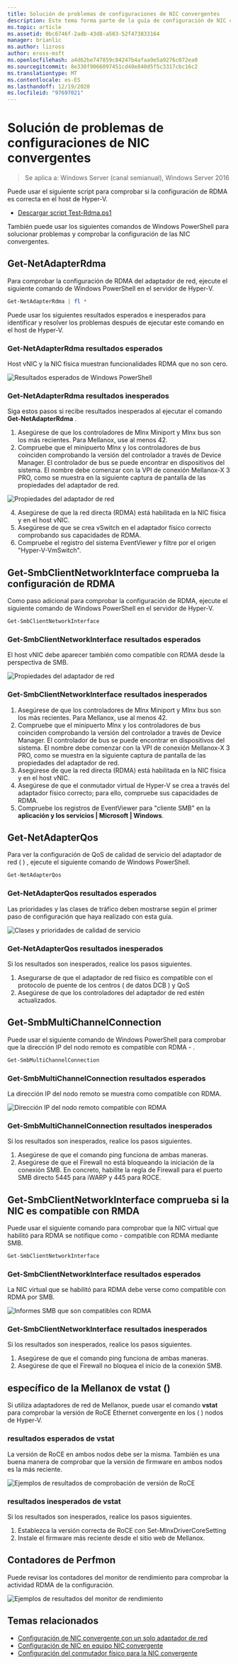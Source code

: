 ```yaml
---
title: Solución de problemas de configuraciones de NIC convergentes
description: Este tema forma parte de la guía de configuración de NIC convergente para Windows Server 2016.
ms.topic: article
ms.assetid: 0bc6746f-2adb-43d8-a503-52f473833164
manager: brianlic
ms.author: lizross
author: eross-msft
ms.openlocfilehash: a4d62be747859c84247b4afaa9e5a9276c072ea0
ms.sourcegitcommit: 8e330f9066097451cd40e840d5f5c3317cbc16c2
ms.translationtype: MT
ms.contentlocale: es-ES
ms.lasthandoff: 12/19/2020
ms.locfileid: "97697021"
---
```

# <a name="troubleshooting-converged-nic-configurations"></a>Solución de problemas de configuraciones de NIC convergentes

>Se aplica a: Windows Server (canal semianual), Windows Server 2016

Puede usar el siguiente script para comprobar si la configuración de RDMA es correcta en el host de Hyper-V.

- [Descargar script Test-Rdma.ps1](https://github.com/Microsoft/SDN/blob/master/Diagnostics/Test-Rdma.ps1)

También puede usar los siguientes comandos de Windows PowerShell para solucionar problemas y comprobar la configuración de las NIC convergentes.

## <a name="get-netadapterrdma"></a>Get-NetAdapterRdma

Para comprobar la configuración de RDMA del adaptador de red, ejecute el siguiente comando de Windows PowerShell en el servidor de Hyper-V.

```powershell
Get-NetAdapterRdma | fl *
```

Puede usar los siguientes resultados esperados e inesperados para identificar y resolver los problemas después de ejecutar este comando en el host de Hyper-V.

### <a name="get-netadapterrdma-expected-results"></a>Get-NetAdapterRdma resultados esperados

Host vNIC y la NIC física muestran funcionalidades RDMA que no son cero.

![Resultados esperados de Windows PowerShell](../../media/Converged-NIC/CNIC-Troubleshooting/cnic-tshoot-01.jpg)

### <a name="get-netadapterrdma-unexpected-results"></a>Get-NetAdapterRdma resultados inesperados

Siga estos pasos si recibe resultados inesperados al ejecutar el comando **Get-NetAdapterRdma** .

1. Asegúrese de que los controladores de Mlnx Miniport y Mlnx bus son los más recientes. Para Mellanox, use al menos 42.
2. Compruebe que el minipuerto Mlnx y los controladores de bus coinciden comprobando la versión del controlador a través de Device Manager. El controlador de bus se puede encontrar en dispositivos del sistema. El nombre debe comenzar con la VPI de conexión Mellanox-X 3 PRO, como se muestra en la siguiente captura de pantalla de las propiedades del adaptador de red.

![Propiedades del adaptador de red](../../media/Converged-NIC/CNIC-Troubleshooting/cnic-tshoot-02.jpg)

4. Asegúrese de que la red directa (RDMA) está habilitada en la NIC física y en el host vNIC.
5. Asegúrese de que se crea vSwitch en el adaptador físico correcto comprobando sus capacidades de RDMA.
6. Compruebe el registro del sistema EventViewer y filtre por el origen "Hyper-V-VmSwitch".

## <a name="get-smbclientnetworkinterface-verifies-rdma-configuration"></a>Get-SmbClientNetworkInterface comprueba la configuración de RDMA

Como paso adicional para comprobar la configuración de RDMA, ejecute el siguiente comando de Windows PowerShell en el servidor de Hyper-V.

```powershell
Get-SmbClientNetworkInterface
```

### <a name="get-smbclientnetworkinterface-expected-results"></a>Get-SmbClientNetworkInterface resultados esperados

El host vNIC debe aparecer también como compatible con RDMA desde la perspectiva de SMB.

![Propiedades del adaptador de red](../../media/Converged-NIC/CNIC-Troubleshooting/cnic-tshoot-03.jpg)

### <a name="get-smbclientnetworkinterface-unexpected-results"></a>Get-SmbClientNetworkInterface resultados inesperados

1. Asegúrese de que los controladores de Mlnx Miniport y Mlnx bus son los más recientes. Para Mellanox, use al menos 42.
2. Compruebe que el minipuerto Mlnx y los controladores de bus coinciden comprobando la versión del controlador a través de Device Manager. El controlador de bus se puede encontrar en dispositivos del sistema. El nombre debe comenzar con la VPI de conexión Mellanox-X 3 PRO, como se muestra en la siguiente captura de pantalla de las propiedades del adaptador de red.
3. Asegúrese de que la red directa (RDMA) está habilitada en la NIC física y en el host vNIC.
4. Asegúrese de que el conmutador virtual de Hyper-V se crea a través del adaptador físico correcto; para ello, compruebe sus capacidades de RDMA.
5. Compruebe los registros de EventViewer para "cliente SMB" en la **aplicación y los servicios | Microsoft | Windows**.

## <a name="get-netadapterqos"></a>Get-NetAdapterQos

Para ver la configuración de QoS de calidad de servicio del adaptador de red \( \) , ejecute el siguiente comando de Windows PowerShell.

```powershell
Get-NetAdapterQos
```

### <a name="get-netadapterqos-expected-results"></a>Get-NetAdapterQos resultados esperados

Las prioridades y las clases de tráfico deben mostrarse según el primer paso de configuración que haya realizado con esta guía.

![Clases y prioridades de calidad de servicio](../../media/Converged-NIC/CNIC-Troubleshooting/cnic-tshoot-04.jpg)

### <a name="get-netadapterqos-unexpected-results"></a>Get-NetAdapterQos resultados inesperados

Si los resultados son inesperados, realice los pasos siguientes.

1. Asegurarse de que el adaptador de red físico es compatible con el protocolo de puente de los centros \( de datos DCB \) y QoS
2. Asegúrese de que los controladores del adaptador de red estén actualizados.

## <a name="get-smbmultichannelconnection"></a>Get-SmbMultiChannelConnection

Puede usar el siguiente comando de Windows PowerShell para comprobar que la dirección IP del nodo remoto es compatible con RDMA \- .

```powershell
Get-SmbMultiChannelConnection
```

### <a name="get-smbmultichannelconnection-expected-results"></a>Get-SmbMultiChannelConnection resultados esperados

La dirección IP del nodo remoto se muestra como compatible con RDMA.

![Dirección IP del nodo remoto compatible con RDMA](../../media/Converged-NIC/CNIC-Troubleshooting/cnic-tshoot-05.jpg)

### <a name="get-smbmultichannelconnection-unexpected-results"></a>Get-SmbMultiChannelConnection resultados inesperados

Si los resultados son inesperados, realice los pasos siguientes.

1. Asegúrese de que el comando ping funciona de ambas maneras.
2. Asegúrese de que el Firewall no está bloqueando la iniciación de la conexión SMB. En concreto, habilite la regla de Firewall para el puerto SMB directo 5445 para iWARP y 445 para ROCE.

## <a name="get-smbclientnetworkinterface-verifies-nic-is-rmda-capable"></a>Get-SmbClientNetworkInterface comprueba si la NIC es compatible con RMDA

Puede usar el siguiente comando para comprobar que la NIC virtual que habilitó para RDMA se notifique como \- compatible con RDMA mediante SMB.

```powershell
Get-SmbClientNetworkInterface
```

### <a name="get-smbclientnetworkinterface-expected-results"></a>Get-SmbClientNetworkInterface resultados esperados

La NIC virtual que se habilitó para RDMA debe verse como compatible con RDMA por SMB.

![Informes SMB que son compatibles con RDMA](../../media/Converged-NIC/CNIC-Troubleshooting/cnic-tshoot-06.jpg)

### <a name="get-smbclientnetworkinterface-unexpected-results"></a>Get-SmbClientNetworkInterface resultados inesperados

Si los resultados son inesperados, realice los pasos siguientes.

1. Asegúrese de que el comando ping funciona de ambas maneras.
2. Asegúrese de que el Firewall no bloquea el inicio de la conexión SMB.

## <a name="vstat-mellanox-specific"></a>específico de la Mellanox de vstat \(\)

Si utiliza adaptadores de red de Mellanox, puede usar el comando **vstat** para comprobar la versión de RoCE Ethernet convergente en los \( \) nodos de Hyper-V.

### <a name="vstat-expected-results"></a>resultados esperados de vstat

La versión de RoCE en ambos nodos debe ser la misma. También es una buena manera de comprobar que la versión de firmware en ambos nodos es la más reciente.

![Ejemplos de resultados de comprobación de versión de RoCE](../../media/Converged-NIC/CNIC-Troubleshooting/cnic-tshoot-07.jpg)

### <a name="vstat-unexpected-results"></a>resultados inesperados de vstat

Si los resultados son inesperados, realice los pasos siguientes.

1. Establezca la versión correcta de RoCE con Set-MlnxDriverCoreSetting
2. Instale el firmware más reciente desde el sitio web de Mellanox.

## <a name="perfmon-counters"></a>Contadores de Perfmon

Puede revisar los contadores del monitor de rendimiento para comprobar la actividad RDMA de la configuración.

![Ejemplos de resultados del monitor de rendimiento](../../media/Converged-NIC/CNIC-Troubleshooting/cnic-tshoot-08.jpg)

## <a name="related-topics"></a>Temas relacionados

- [Configuración de NIC convergente con un solo adaptador de red](cnic-single.md)
- [Configuración de NIC en equipo NIC convergente](cnic-datacenter.md)
- [Configuración del conmutador físico para la NIC convergente](cnic-app-switch-config.md)
